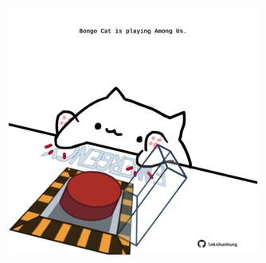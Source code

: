 <!-- built at 17/03/2023, 17:00:53 UTC -->
<p align="center">
  <img width="500" height="500" src="./ReadmeImage.svg">
</p>
